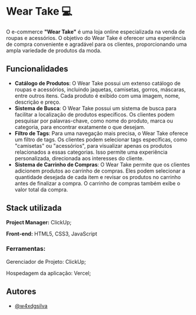 # Wear Take 💻

O e-commerce **"Wear Take"** é uma loja online especializada na venda de roupas e acessórios. O objetivo do Wear Take é oferecer uma experiência de compra conveniente e agradável para os clientes, proporcionando uma ampla variedade de produtos da moda.

## Funcionalidades

- **Catálogo de Produtos**: O Wear Take possui um extenso catálogo de roupas e acessórios, incluindo jaquetas, camisetas, gorros, máscaras, entre outros itens. Cada produto é exibido com uma imagem, nome, descrição e preço.
- **Sistema de Busca**: O Wear Take possui um sistema de busca para facilitar a localização de produtos específicos. Os clientes podem pesquisar por palavras-chave, como nome do produto, marca ou categoria, para encontrar exatamente o que desejam.
- **Filtro de Tags**: Para uma navegação mais precisa, o Wear Take oferece um filtro de tags. Os clientes podem selecionar tags específicas, como "camisetas" ou "acessórios", para visualizar apenas os produtos relacionados a essas categorias. Isso permite uma experiência personalizada, direcionada aos interesses do cliente.
- **Sistema de Carrinho de Compras**: O Wear Take permite que os clientes adicionem produtos ao carrinho de compras. Eles podem selecionar a quantidade desejada de cada item e revisar os produtos no carrinho antes de finalizar a compra. O carrinho de compras também exibe o valor total da compra.

## Stack utilizada

**Project Manager:** ClickUp;

**Front-end:** HTML5, CSS3, JavaScript

### Ferramentas:

Gerenciador de Projeto: ClickUp;

Hospedagem da aplicação: Vercel;

## Autores

- [@w4xdgsilva](https://github.com/w4xdgsilva)
